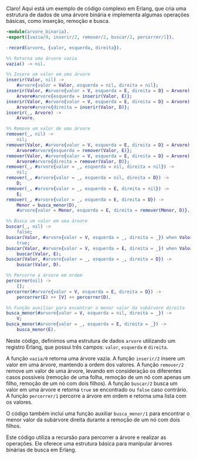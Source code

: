 Claro! Aqui está um exemplo de código complexo em Erlang, que cria uma estrutura de dados de uma árvore binária e implementa algumas operações básicas, como inserção, remoção e busca.

```erlang
-module(arvore_binaria).
-export([vazia/0, inserir/2, remover/2, buscar/2, percorrer/1]).

-record(arvore, {valor, esquerda, direita}).

%% Retorna uma árvore vazia
vazia() -> nil.

%% Insere um valor em uma árvore
inserir(Valor, nil) ->
    #arvore{valor = Valor, esquerda = nil, direita = nil};
inserir(Valor, #arvore{valor = V, esquerda = E, direita = D} = Arvore) when Valor < V ->
    Arvore#arvore{esquerda = inserir(Valor, E)};
inserir(Valor, #arvore{valor = V, esquerda = E, direita = D} = Arvore) when Valor > V ->
    Arvore#arvore{direita = inserir(Valor, D)};
inserir(_, Arvore) ->
    Arvore.

%% Remove um valor de uma árvore
remover(_, nil) ->
    nil;
remover(Valor, #arvore{valor = V, esquerda = E, direita = D} = Arvore) when Valor < V ->
    Arvore#arvore{esquerda = remover(Valor, E)};
remover(Valor, #arvore{valor = V, esquerda = E, direita = D} = Arvore) when Valor > V ->
    Arvore#arvore{direita = remover(Valor, D)};
remover(_, #arvore{valor = _, esquerda = nil, direita = nil}) ->
    nil;
remover(_, #arvore{valor = _, esquerda = nil, direita = D}) ->
    D;
remover(_, #arvore{valor = _, esquerda = E, direita = nil}) ->
    E;
remover(_, #arvore{valor = _, esquerda = E, direita = D}) ->
    Menor = busca_menor(D),
    #arvore{valor = Menor, esquerda = E, direita = remover(Menor, D)}.

%% Busca um valor em uma árvore
buscar(_, nil) ->
    false;
buscar(Valor, #arvore{valor = V, esquerda = _, direita = _}) when Valor == V ->
    true;
buscar(Valor, #arvore{valor = V, esquerda = E, direita = _}) when Valor < V ->
    buscar(Valor, E);
buscar(Valor, #arvore{valor = _, esquerda = _, direita = D}) ->
    buscar(Valor, D).

%% Percorre a árvore em ordem
percorrer(nil) ->
    [];
percorrer(#arvore{valor = V, esquerda = E, direita = D}) ->
    percorrer(E) ++ [V] ++ percorrer(D).

%% Função auxiliar para encontrar o menor valor da subárvore direita
busca_menor(#arvore{valor = V, esquerda = nil, direita = _}) ->
    V;
busca_menor(#arvore{valor = _, esquerda = E, direita = _}) ->
    busca_menor(E).
```

Neste código, definimos uma estrutura de dados `arvore` utilizando um registro Erlang, que possui três campos: `valor`, `esquerda` e `direita`. 

A função `vazia/0` retorna uma árvore vazia. A função `inserir/2` insere um valor em uma árvore, mantendo a ordem dos valores. A função `remover/2` remove um valor de uma árvore, levando em consideração os diferentes casos possíveis (remoção de uma folha, remoção de um nó com apenas um filho, remoção de um nó com dois filhos). A função `buscar/2` busca um valor em uma árvore e retorna `true` se encontrado ou `false` caso contrário. A função `percorrer/1` percorre a árvore em ordem e retorna uma lista com os valores.

O código também inclui uma função auxiliar `busca_menor/1` para encontrar o menor valor da subárvore direita durante a remoção de um nó com dois filhos.

Este código utiliza a recursão para percorrer a árvore e realizar as operações. Ele oferece uma estrutura básica para manipular árvores binárias de busca em Erlang.